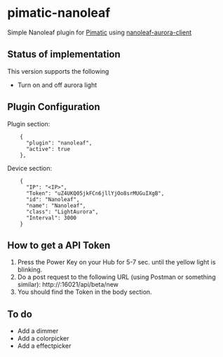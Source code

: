 # pimatic-nanoleaf
Simple Nanoleaf plugin for <a href="https://pimatic.org">Pimatic</a> using <a href="https://github.com/darrent/nanoleaf-aurora-api">nanoleaf-aurora-client</a>

## Status of implementation

This version supports the following
* Turn on and off aurora light

## Plugin Configuration

Plugin section:
```
    {
      "plugin": "nanoleaf",
      "active": true
    },
```
    
 Device section:
``` 
    {
      "IP": "<IP>",
      "Token": "uZ4UKQ05jkFCn6jllYjOo8srMUGuIXgB",
      "id": "Nanoleaf",
      "name": "Nanoleaf",
      "class": "LightAurora",
      "Interval": 3000
    }
 ```
  
## How to get a API Token
1. Press the Power Key on your Hub for 5-7 sec. until the yellow light is blinking.
2. Do a post request to the following URL (using Postman or something similar):
http://<IP>:16021/api/beta/new 
3. You should find the Token in the body section.

## To do
- Add a dimmer 
- Add a colorpicker
- Add a effectpicker 
